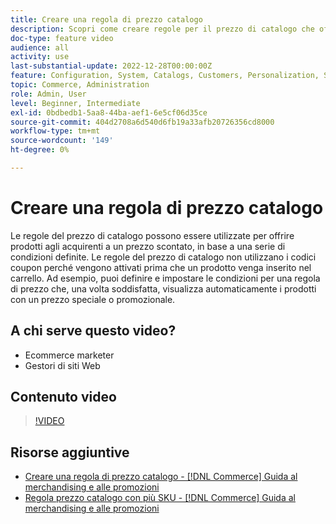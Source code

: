 ```yaml
---
title: Creare una regola di prezzo catalogo
description: Scopri come creare regole per il prezzo di catalogo che offrano prodotti agli acquirenti a un prezzo scontato in base a una serie di condizioni definite.
doc-type: feature video
audience: all
activity: use
last-substantial-update: 2022-12-28T00:00:00Z
feature: Configuration, System, Catalogs, Customers, Personalization, Shopping Cart, Price Rules
topic: Commerce, Administration
role: Admin, User
level: Beginner, Intermediate
exl-id: 0bdbedb1-5aa8-44ba-aef1-6e5cf06d35ce
source-git-commit: 404d2708a6d540d6fb19a33afb20726356cd8000
workflow-type: tm+mt
source-wordcount: '149'
ht-degree: 0%

---
```


# Creare una regola di prezzo catalogo

Le regole del prezzo di catalogo possono essere utilizzate per offrire prodotti agli acquirenti a un prezzo scontato, in base a una serie di condizioni definite. Le regole del prezzo di catalogo non utilizzano i codici coupon perché vengono attivati prima che un prodotto venga inserito nel carrello. Ad esempio, puoi definire e impostare le condizioni per una regola di prezzo che, una volta soddisfatta, visualizza automaticamente i prodotti con un prezzo speciale o promozionale.

## A chi serve questo video?

- Ecommerce marketer
- Gestori di siti Web

## Contenuto video

>[!VIDEO](https://video.tv.adobe.com/v/343834?quality=12&learn=on)

## Risorse aggiuntive

- [Creare una regola di prezzo catalogo - [!DNL Commerce] Guida al merchandising e alle promozioni](https://experienceleague.adobe.com/docs/commerce-admin/marketing/promotions/catalog-rules/price-rules-catalog-create.html)
- [Regola prezzo catalogo con più SKU - [!DNL Commerce] Guida al merchandising e alle promozioni](https://experienceleague.adobe.com/docs/commerce-admin/marketing/promotions/catalog-rules/price-rule-multiple-sku.html)
